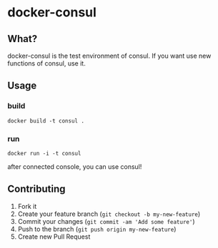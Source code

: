docker-consul
=============

What?
-------------
docker-consul is the test environment of consul.
If you want use new functions of consul, use it.

Usage
-------------
### build

    docker build -t consul .

### run

    docker run -i -t consul

after connected console, you can use consul!

Contributing
-------------
1. Fork it
2. Create your feature branch (`git checkout -b my-new-feature`)
3. Commit your changes (`git commit -am 'Add some feature'`)
4. Push to the branch (`git push origin my-new-feature`)
5. Create new Pull Request
